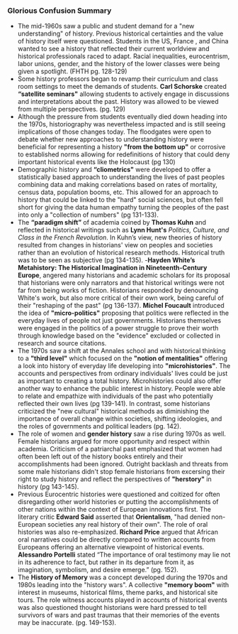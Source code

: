 ### Glorious Confusion Summary  

- The mid-1960s saw a public and student demand for a "new understanding" of history. Previous historical certainties and the value of history itself were questioned. Students in the US, France , and China wanted to see a history that reflected their current worldview and historical professionals raced to adapt. Racial inequalities, eurocentrism, labor unions, gender, and the history of the lower classes were being given a spotlight. (FHTH pg. 128-129)
- Some history professors began to revamp their curriculum and class room settings to meet the demands of students. **Carl Schorske** created **“satellite seminars"** allowing students to actively engage in discussions and interpretations about the past. History was allowed to be viewed from multiple perspectives. (pg. 129)
- Although the pressure from students eventually died down heading into the 1970s, historiography was nevertheless impacted and is still seeing implications of those changes today. The floodgates were open to debate whether new approaches to understanding history were beneficial for representing a history **"from the bottom up"** or corrosive to established norms allowing for redefinitions of history that could deny important historical events like the Holocaust (pg 130)
- Demographic history and  **“cliometrics"** were developed to offer a statistically based approach to understanding the lives of past peoples combining data and making correlations based on rates of mortality, census data, population booms, etc. This allowed for an approach to history that could be linked to the "hard" social sciences, but often fell short for giving the data human empathy turning the peoples of the past into only a "collection of numbers" (pg 131-133).
- The **“paradigm shift”** of academia coined by **Thomas Kuhn** and reflected in historical writings such as **Lynn Hunt's** *Politics, Culture, and Class in the French Revolution*. In Kuhn’s view, new theories of history resulted from changes in historians' view on peoples and societies rather than an evolution of historical research methods. Historical truth was to be seen as subjective (pg 134-135).
-**Hayden White’s Metahistory: The Historical Imagination in Nineteenth-Century Europe**, angered many historians and academic scholars for its proposal that historians were only narrators and that historical writings were not far from being works of fiction. Historians responded by denouncing White's work, but also more critical of their own work, being careful of their "reshaping of the past" (pg 136-137).
**Michel Foucault** introduced the idea of **"micro-politics"** proposing that politics were reflected in the everyday lives of people not just governments. Historians themselves were engaged in the politics of a power struggle to prove their worth through knowledge based on the "evidence" excluded or collected in research and source citations.
- The 1970s saw a shift at the Annales school and with historical thinking to a **"third level"** which focused on the **"notion of mentalities"** offering a look into history of everyday life developing into **"microhistories"**. The accounts and perspectives from ordinary individuals' lives could be just as important to creating a total history. Microhistories could also offer another way to enhance the public interest in history. People were able to relate and empathize with individuals of the past who potentially reflected their own lives (pg 139-141). In contrast, some historians criticized the "new cultural" historical methods as diminishing the importance of overall change within societies, shifting ideologies, and the roles of governments and political leaders (pg. 142).
- The role of women and **gender history** saw a rise during 1970s as well. Female historians argued for more opportunity and respect within academia. Criticism of a patriarchal past emphasized that women had often been left out of the history books entirely and their accomplishments had been ignored. Outright backlash and threats from some male historians didn't stop female historians from excersing their right to study history and reflect the perspectives of **"herstory"** in history (pg 143-145).
- Previous Eurocentric histories were questioned and coitized for often disregarding other world histories or putting the accomplishments of other nations within the context of European innovations first. The literary critic **Edward Said** asserted that **Orientalism**, "had denied non- European societies any real history of their own". The role of oral histories was also re-emphasized. **Richard Price** argued that African oral narratives could be directly compared to written accounts from Europeans offering an alternative viewpoint of historical events. **Alessandro Portelli** stated “The importance of oral testimony may lie not in its adherence to fact, but rather in its departure from it, as imagination, symbolism, and desire emerge.” (pg. 152).
- The **History of Memory** was a concept developed during the 1970s and 1980s leading into the "history wars". A collective **"memory boom"** with interest in museums, historical films, theme parks, and historical site tours. The role witness accounts played in accounts of historical events was also questioned thought historians were hard pressed to tell survivors of wars and past traumas that their memories of the events may be inaccurate. (pg. 149-153).
